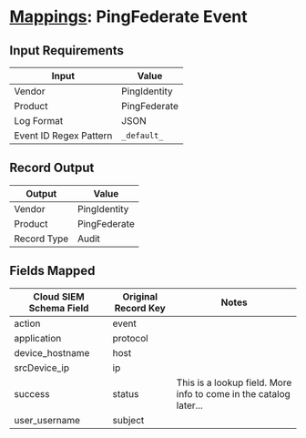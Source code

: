# [Mappings](README.md): PingFederate Event

## Input Requirements

|Input|Value|
|-----|-----|
|Vendor|PingIdentity|
|Product|PingFederate|
|Log Format|JSON|
|Event ID Regex Pattern|`_default_`|

## Record Output

|Output|Value|
|------|-----|
|Vendor|PingIdentity|
|Product|PingFederate|
|Record Type|Audit|

## Fields Mapped

|Cloud SIEM Schema Field|Original Record Key|Notes|
|-----------------------|-------------------|-----|
|action|event||
|application|protocol||
|device_hostname|host||
|srcDevice_ip|ip||
|success|status|This is a lookup field. More info to come in the catalog later...|
|user_username|subject||

